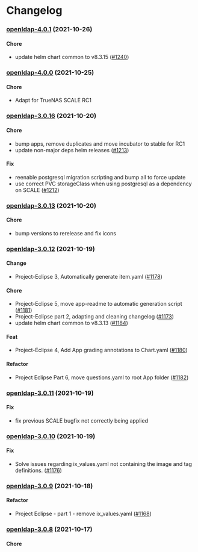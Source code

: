 # Changelog<br>


<a name="openldap-4.0.1"></a>
### [openldap-4.0.1](https://github.com/truecharts/apps/compare/openldap-4.0.0...openldap-4.0.1) (2021-10-26)

#### Chore

* update helm chart common to v8.3.15 ([#1240](https://github.com/truecharts/apps/issues/1240))



<a name="openldap-4.0.0"></a>
### [openldap-4.0.0](https://github.com/truecharts/apps/compare/openldap-3.0.16...openldap-4.0.0) (2021-10-25)

#### Chore

* Adapt for TrueNAS SCALE RC1



<a name="openldap-3.0.16"></a>
### [openldap-3.0.16](https://github.com/truecharts/apps/compare/openldap-3.0.13...openldap-3.0.16) (2021-10-20)

#### Chore

* bump apps, remove duplicates and move incubator to stable for RC1
* update non-major deps helm releases ([#1213](https://github.com/truecharts/apps/issues/1213))

#### Fix

* reenable postgresql migration scripting and bump all to force update
* use correct PVC storageClass when using postgresql as a dependency on SCALE ([#1212](https://github.com/truecharts/apps/issues/1212))



<a name="openldap-3.0.13"></a>
### [openldap-3.0.13](https://github.com/truecharts/apps/compare/openldap-3.0.12...openldap-3.0.13) (2021-10-20)

#### Chore

* bump versions to rerelease and fix icons



<a name="openldap-3.0.12"></a>
### [openldap-3.0.12](https://github.com/truecharts/apps/compare/openldap-3.0.11...openldap-3.0.12) (2021-10-19)

#### Change

* Project-Eclipse 3, Automatically generate item.yaml ([#1178](https://github.com/truecharts/apps/issues/1178))

#### Chore

* Project-Eclipse 5, move app-readme to automatic generation script ([#1181](https://github.com/truecharts/apps/issues/1181))
* Project-Eclipse part 2, adapting and cleaning changelog ([#1173](https://github.com/truecharts/apps/issues/1173))
* update helm chart common to v8.3.13 ([#1184](https://github.com/truecharts/apps/issues/1184))

#### Feat

* Project-Eclipse 4, Add App grading annotations to Chart.yaml ([#1180](https://github.com/truecharts/apps/issues/1180))

#### Refactor

* Project Eclipse Part 6, move questions.yaml to root App folder ([#1182](https://github.com/truecharts/apps/issues/1182))



<a name="openldap-3.0.11"></a>
### [openldap-3.0.11](https://github.com/truecharts/apps/compare/openldap-3.0.10...openldap-3.0.11) (2021-10-19)

#### Fix

* fix previous SCALE bugfix not correctly being applied



<a name="openldap-3.0.10"></a>
### [openldap-3.0.10](https://github.com/truecharts/apps/compare/openldap-3.0.9...openldap-3.0.10) (2021-10-19)

#### Fix

* Solve issues regarding ix_values.yaml not containing the image and tag definitions. ([#1176](https://github.com/truecharts/apps/issues/1176))



<a name="openldap-3.0.9"></a>
### [openldap-3.0.9](https://github.com/truecharts/apps/compare/openldap-3.0.8...openldap-3.0.9) (2021-10-18)

#### Refactor

* Project Eclipse - part 1 - remove ix_values.yaml ([#1168](https://github.com/truecharts/apps/issues/1168))



<a name="openldap-3.0.8"></a>
### [openldap-3.0.8](https://github.com/truecharts/apps/compare/openldap-3.0.7...openldap-3.0.8) (2021-10-17)

#### Chore
